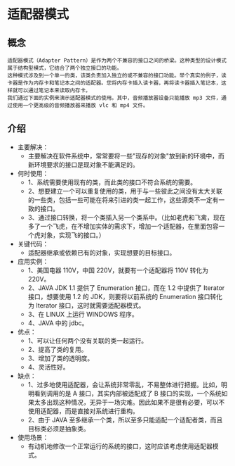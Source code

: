 # 适配器模式

## 概念
    适配器模式（Adapter Pattern）是作为两个不兼容的接口之间的桥梁。这种类型的设计模式属于结构型模式，它结合了两个独立接口的功能。
    这种模式涉及到一个单一的类，该类负责加入独立的或不兼容的接口功能。举个真实的例子，读卡器是作为内存卡和笔记本之间的适配器。您将内存卡插入读卡器，再将读卡器插入笔记本，这样就可以通过笔记本来读取内存卡。
    我们通过下面的实例来演示适配器模式的使用。其中，音频播放器设备只能播放 mp3 文件，通过使用一个更高级的音频播放器来播放 vlc 和 mp4 文件。

## 介绍
* 主要解决：
  * 主要解决在软件系统中，常常要将一些"现存的对象"放到新的环境中，而新环境要求的接口是现对象不能满足的。
* 何时使用：
  * 1、系统需要使用现有的类，而此类的接口不符合系统的需要。 
  * 2、想要建立一个可以重复使用的类，用于与一些彼此之间没有太大关联的一些类，包括一些可能在将来引进的类一起工作，这些源类不一定有一致的接口。 
  * 3、通过接口转换，将一个类插入另一个类系中。（比如老虎和飞禽，现在多了一个飞虎，在不增加实体的需求下，增加一个适配器，在里面包容一个虎对象，实现飞的接口。）
* 关键代码：
  * 适配器继承或依赖已有的对象，实现想要的目标接口。
* 应用实例：  
  * 1、美国电器 110V，中国 220V，就要有一个适配器将 110V 转化为 220V。 
  * 2、JAVA JDK 1.1 提供了 Enumeration 接口，而在 1.2 中提供了 Iterator 接口，想要使用 1.2 的 JDK，则要将以前系统的 Enumeration 接口转化为 Iterator 接口，这时就需要适配器模式。 
  * 3、在 LINUX 上运行 WINDOWS 程序。 
  * 4、JAVA 中的 jdbc。
* 优点：
  * 1、可以让任何两个没有关联的类一起运行。 
  * 2、提高了类的复用。 
  * 3、增加了类的透明度。 
  * 4、灵活性好。
* 缺点：
  * 1、过多地使用适配器，会让系统非常零乱，不易整体进行把握。比如，明明看到调用的是 A 接口，其实内部被适配成了 B 接口的实现，一个系统如果太多出现这种情况，无异于一场灾难。因此如果不是很有必要，可以不使用适配器，而是直接对系统进行重构。 
  * 2、由于 JAVA 至多继承一个类，所以至多只能适配一个适配者类，而且目标类必须是抽象类。
* 使用场景： 
  * 有动机地修改一个正常运行的系统的接口，这时应该考虑使用适配器模式。